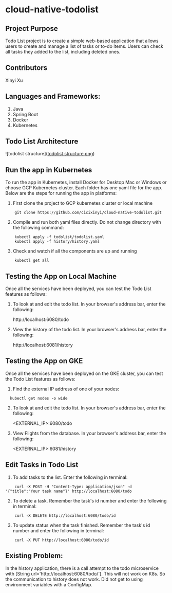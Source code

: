 # cloud-native-todolist

## Project Purpose
 Todo List project is to create a simple web-based application that allows users to create and manage a list of tasks or to-do items. Users can check all tasks they added to the list, including deleted ones.

## Contributors
 Xinyi Xu
 
## Languages and Frameworks:
 1. Java
 2. Spring Boot
 3. Docker
 4. Kubernetes

## Todo List Architecture

 ![todolist structure]([todolist structure.png](https://github.com/cicixinyi/cloud-native-todolist/blob/main/todolist%20structure.png))

## Run the app in Kubernetes
To run the app in Kubernetes, install Docker for Desktop Mac or Windows or choose GCP Kubernetes cluster. Each folder has one yaml file for the app. Below are the steps for running the app in platforms:
 1. First clone the project to GCP kubernetes cluster or local machine
```
    git clone https://github.com/cicixinyi/cloud-native-todolist.git
```
 2. Compile and run both yaml files directly. Do not change directory with the following command:
```
    kubectl apply -f todolist/todolist.yaml 
    kubectl apply -f history/history.yaml 
```
 3. Check and watch if all the components are up and running
```
    kubectl get all
```
## Testing the App on Local Machine
Once all the services have been deployed, you can test the Todo List features as follows:
1. To look at and edit the todo list. In your browser's address bar, enter the following:

   http://localhost:6080/todo
  
2. View the history of the todo list. In your browser's address bar, enter the following:

   http://localhost:6081/history
  
## Testing the App on GKE
Once all the services have been deployed on the GKE cluster, you can test the Todo List features as follows:
1. Find the external IP address of one of your nodes:
```
  kubectl get nodes -o wide

```

2. To look at and edit the todo list. In your browser's address bar, enter the following:

   <EXTERNAL_IP>:6080/todo

3. View Flights from the database. In your browser's address bar, enter the following:
   
   <EXTERNAL_IP>:6081/history
   
## Edit Tasks in Todo List  
1. To add tasks to the list. Enter the following in terminal:
```
    curl -X POST -H "Content-Type: application/json" -d '{"title":"Your task name"}' http://localhost:6080/todo
```

2. To delete a task. Remember the task's id number and enter the following in terminal:
```
    curl -X DELETE http://localhost:6080/todo/id
```

3. To update status when the task finished. Remember the task's id number and enter the following in terminal:
```
    curl -X PUT http://localhost:6080/todo/id
```

## Existing Problem:
In the history application, there is a call attempt to the todo microservice with [String url='http://localhost:6080/todo/']. This will not work on K8s. So the communication to history does not work. Did not get to using environment variables with a ConfigMap.
